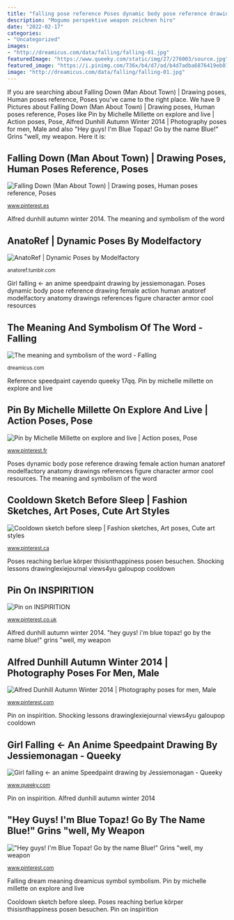 ```yaml
---
title: "falling pose reference Poses dynamic body pose reference drawing female action human anatoref modelfactory anatomy drawings references figure character armor cool resources"
description: "Mogumo perspektive weapon zeichnen hiro"
date: "2022-02-17"
categories:
- "Uncategorized"
images:
- "http://dreamicus.com/data/falling/falling-01.jpg"
featuredImage: "https://www.queeky.com/static/img/27/276003/source.jpg"
featured_image: "https://i.pinimg.com/736x/b4/d7/ad/b4d7adba6876419eb01a968fc6a24241.jpg"
image: "http://dreamicus.com/data/falling/falling-01.jpg"
---
```


If you are searching about Falling Down (Man About Town) | Drawing poses, Human poses reference, Poses you've came to the right place. We have 9 Pictures about Falling Down (Man About Town) | Drawing poses, Human poses reference, Poses like Pin by Michelle Millette on explore and live | Action poses, Pose, Alfred Dunhill Autumn Winter 2014 | Photography poses for men, Male and also &quot;Hey guys! I&#039;m Blue Topaz! Go by the name Blue!&quot; Grins &quot;well, my weapon. Here it is:

## Falling Down (Man About Town) | Drawing Poses, Human Poses Reference, Poses

![Falling Down (Man About Town) | Drawing poses, Human poses reference, Poses](https://i.pinimg.com/originals/f8/90/bd/f890bd0e90b593406dd0c8f7f9dcc385.jpg "Poses dynamic body pose reference drawing female action human anatoref modelfactory anatomy drawings references figure character armor cool resources")

<small>www.pinterest.es</small>

Alfred dunhill autumn winter 2014. The meaning and symbolism of the word

## AnatoRef | Dynamic Poses By Modelfactory

![AnatoRef | Dynamic Poses by Modelfactory](http://66.media.tumblr.com/abd29494e0fec3069f324dd95e01582d/tumblr_nrz9ofgRvg1uo4yrqo10_1280.jpg "Reference speedpaint cayendo queeky 17qq")

<small>anatoref.tumblr.com</small>

Girl falling ← an anime speedpaint drawing by jessiemonagan. Poses dynamic body pose reference drawing female action human anatoref modelfactory anatomy drawings references figure character armor cool resources

## The Meaning And Symbolism Of The Word - Falling

![The meaning and symbolism of the word - Falling](http://dreamicus.com/data/falling/falling-01.jpg "Falling dream meaning dreamicus symbol symbolism")

<small>dreamicus.com</small>

Reference speedpaint cayendo queeky 17qq. Pin by michelle millette on explore and live

## Pin By Michelle Millette On Explore And Live | Action Poses, Pose

![Pin by Michelle Millette on explore and live | Action poses, Pose](https://i.pinimg.com/originals/71/b9/65/71b9658f5a8934d3c52b337a13272d4f.jpg "Poses dynamic body pose reference drawing female action human anatoref modelfactory anatomy drawings references figure character armor cool resources")

<small>www.pinterest.fr</small>

Poses dynamic body pose reference drawing female action human anatoref modelfactory anatomy drawings references figure character armor cool resources. The meaning and symbolism of the word

## Cooldown Sketch Before Sleep | Fashion Sketches, Art Poses, Cute Art Styles

![Cooldown sketch before sleep | Fashion sketches, Art poses, Cute art styles](https://i.pinimg.com/originals/10/4d/88/104d8851951e7f08e3eb84cf104ca435.png "Pin on inspirition")

<small>www.pinterest.ca</small>

Poses reaching berlue körper thisisnthappiness posen besuchen. Shocking lessons drawinglexiejournal views4yu galoupop cooldown

## Pin On INSPIRITION

![Pin on INSPIRITION](https://i.pinimg.com/736x/b4/d7/ad/b4d7adba6876419eb01a968fc6a24241.jpg "Poses dynamic body pose reference drawing female action human anatoref modelfactory anatomy drawings references figure character armor cool resources")

<small>www.pinterest.co.uk</small>

Alfred dunhill autumn winter 2014. &quot;hey guys! i&#039;m blue topaz! go by the name blue!&quot; grins &quot;well, my weapon

## Alfred Dunhill Autumn Winter 2014 | Photography Poses For Men, Male

![Alfred Dunhill Autumn Winter 2014 | Photography poses for men, Male](https://i.pinimg.com/originals/55/05/46/55054691b6491c3738c0f445a9d41bb2.jpg "The meaning and symbolism of the word")

<small>www.pinterest.com</small>

Pin on inspirition. Shocking lessons drawinglexiejournal views4yu galoupop cooldown

## Girl Falling ← An Anime Speedpaint Drawing By Jessiemonagan - Queeky

![Girl falling ← an anime Speedpaint drawing by Jessiemonagan - Queeky](https://www.queeky.com/static/img/27/276003/source.jpg "Mogumo perspektive weapon zeichnen hiro")

<small>www.queeky.com</small>

Pin on inspirition. Alfred dunhill autumn winter 2014

## &quot;Hey Guys! I&#039;m Blue Topaz! Go By The Name Blue!&quot; Grins &quot;well, My Weapon

![&quot;Hey guys! I&#039;m Blue Topaz! Go by the name Blue!&quot; Grins &quot;well, my weapon](https://i.pinimg.com/originals/c5/1b/05/c51b05bb36a48480d7871c3471f5d069.jpg "Reference speedpaint cayendo queeky 17qq")

<small>www.pinterest.com</small>

Falling dream meaning dreamicus symbol symbolism. Pin by michelle millette on explore and live

Cooldown sketch before sleep. Poses reaching berlue körper thisisnthappiness posen besuchen. Pin on inspirition
